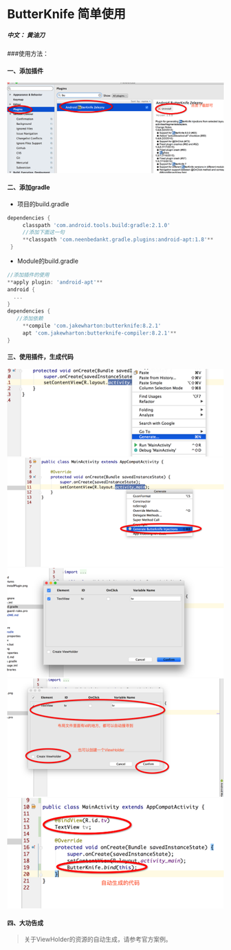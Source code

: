 # ButterKnife 简单使用
##### 中文： 黄油刀

###使用方法：
#### 一、添加插件
![截图](/app/Captures/installPlugin.png)
#### 二、添加gradle
- 项目的build.gradle

```groovy
dependencies {
     classpath 'com.android.tools.build:gradle:2.1.0'
     //添加下面这一句
     **classpath 'com.neenbedankt.gradle.plugins:android-apt:1.8'**
 }
```

- Module的build.gradle
```groovy
//添加插件的使用
**apply plugin: 'android-apt'**
android {
  ...
}
dependencies {
   //添加依赖
     **compile 'com.jakewharton:butterknife:8.2.1'
     apt 'com.jakewharton:butterknife-compiler:8.2.1'**
}
```

#### 三、使用插件，生成代码
![截图](/app/Captures/gen01.png)
![截图](/app/Captures/gen02.png)
![截图](/app/Captures/gen03.png)
![截图](/app/Captures/gen04.png)
![截图](/app/Captures/gen05.png)

#### 四、**大功告成**


> 关于ViewHolder的资源的自动生成，请参考官方案例。




  